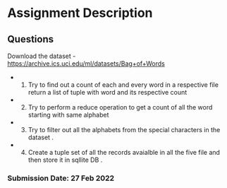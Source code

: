 
# Assignment Description

## Questions
Download the dataset -   https://archive.ics.uci.edu/ml/datasets/Bag+of+Words

* 1. Try to find out a count of each and every word in a respective file return a list of tuple with word and its respective count 

* 2. Try to perform a reduce operation to get a count of all the word starting with same alphabet

* 3. Try to filter out all the alphabets from the special characters in the dataset . 
	
* 4. Create a tuple set of all the records avaialble in all the five file and then store it in sqllite DB . 

### Submission Date: 27 Feb 2022